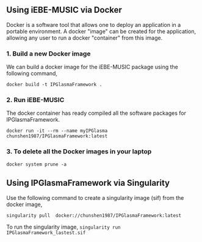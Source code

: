 ## Using iEBE-MUSIC via Docker

Docker is a software tool that allows one to deploy an application in a portable environment. A docker "image" can be created for the application, allowing any user to run a docker "container" from this image.

### 1. Build a new Docker image
We can build a docker image for the iEBE-MUSIC package using the following command,

    docker build -t IPGlasmaFramework .

### 2. Run iEBE-MUSIC
The docker container has ready compiled all the software packages for IPGlasmaFramework.

	docker run -it --rm --name myIPGlasma chunshen1987/IPGlasmaFramework:latest

### 3. To delete all the Docker images in your laptop

	docker system prune -a

## Using IPGlasmaFramework via Singularity

Use the following command to create a singularity image (sif) from the
docker image,

    singularity pull  docker://chunshen1987/IPGlasmaFramework:latest

To run the singularity image, `singularity run IPGlasmaFramework_lastest.sif`
